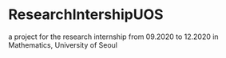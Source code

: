 # ResearchIntershipUOS
a project for the research internship from 09.2020 to 12.2020 in Mathematics, University of Seoul

